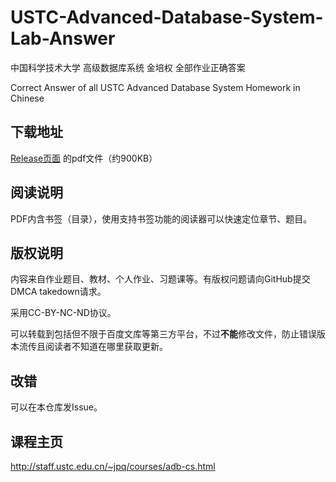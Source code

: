 # USTC-Advanced-Database-System-Lab-Answer

中国科学技术大学 高级数据库系统 金培权 全部作业正确答案

Correct Answer of all USTC Advanced Database System Homework in Chinese

## 下载地址
[Release页面](https://github.com/1970633640/USTC-Advanced-Database-System-Lab-Answer/releases/latest) 的pdf文件（约900KB）

## 阅读说明
PDF内含书签（目录），使用支持书签功能的阅读器可以快速定位章节、题目。

## 版权说明
内容来自作业题目、教材、个人作业、习题课等。有版权问题请向GitHub提交DMCA takedown请求。

采用CC-BY-NC-ND协议。

可以转载到包括但不限于百度文库等第三方平台，不过**不能**修改文件，防止错误版本流传且阅读者不知道在哪里获取更新。

## 改错
可以在本仓库发Issue。

## 课程主页
http://staff.ustc.edu.cn/~jpq/courses/adb-cs.html
